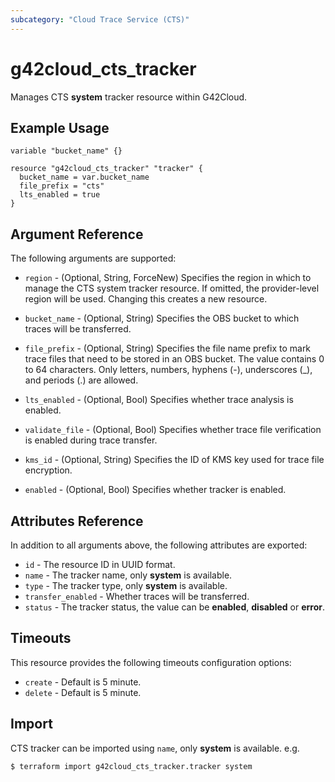 ```yaml
---
subcategory: "Cloud Trace Service (CTS)"
---
```


# g42cloud_cts_tracker

Manages CTS **system** tracker resource within G42Cloud.

## Example Usage

```hcl
variable "bucket_name" {}

resource "g42cloud_cts_tracker" "tracker" {
  bucket_name = var.bucket_name
  file_prefix = "cts"
  lts_enabled = true
}
```

## Argument Reference

The following arguments are supported:

* `region` - (Optional, String, ForceNew) Specifies the region in which to manage the CTS system tracker resource.
  If omitted, the provider-level region will be used. Changing this creates a new resource.

* `bucket_name` - (Optional, String) Specifies the OBS bucket to which traces will be transferred.

* `file_prefix` - (Optional, String) Specifies the file name prefix to mark trace files that need to be stored
  in an OBS bucket. The value contains 0 to 64 characters. Only letters, numbers, hyphens (-), underscores (_),
  and periods (.) are allowed.

* `lts_enabled` - (Optional, Bool) Specifies whether trace analysis is enabled.

* `validate_file` - (Optional, Bool) Specifies whether trace file verification is enabled during trace transfer.

* `kms_id` - (Optional, String) Specifies the ID of KMS key used for trace file encryption.

* `enabled` - (Optional, Bool) Specifies whether tracker is enabled.

## Attributes Reference

In addition to all arguments above, the following attributes are exported:

* `id` - The resource ID in UUID format.
* `name` - The tracker name, only **system** is available.
* `type` - The tracker type, only **system** is available.
* `transfer_enabled` - Whether traces will be transferred.
* `status` - The tracker status, the value can be **enabled**, **disabled** or **error**.

## Timeouts

This resource provides the following timeouts configuration options:

* `create` - Default is 5 minute.
* `delete` - Default is 5 minute.

## Import

CTS tracker can be imported using `name`, only **system** is available. e.g.

```
$ terraform import g42cloud_cts_tracker.tracker system
```

